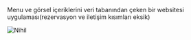 Menu ve görsel içeriklerini veri tabanından çeken bir websitesi uygulaması(rezervasyon ve iletişim kısımları eksik)


![Nihil](https://github.com/ziftgny/incomplete_restaurant_website/assets/114746717/5a41ceac-54c6-4dd4-b39d-ad1869d8e090)

